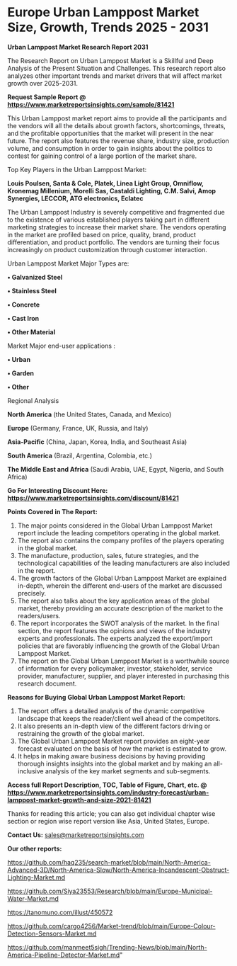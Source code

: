  # Europe Urban Lamppost Market Size, Growth, Trends 2025 - 2031

<strong>Urban Lamppost Market Research Report 2031</strong>

The Research Report on Urban Lamppost Market is a Skillful and Deep Analysis of the Present Situation and Challenges. This research report also analyzes other important trends and market drivers that will affect market growth over 2025-2031.

<strong>Request Sample Report @ <a href=https://www.marketreportsinsights.com/sample/81421>https://www.marketreportsinsights.com/sample/81421</a></strong>

This Urban Lamppost market report aims to provide all the participants and the vendors will all the details about growth factors, shortcomings, threats, and the profitable opportunities that the market will present in the near future. The report also features the revenue share, industry size, production volume, and consumption in order to gain insights about the politics to contest for gaining control of a large portion of the market share.

Top Key Players in the Urban Lamppost Market:

<strong>Louis Poulsen, Santa & Cole, Platek, Linea Light Group, Omniflow, Kronemag Millenium, Morelli Sas, Castaldi Lighting, C.M. Salvi, Amop Synergies, LECCOR, ATG electronics, Eclatec</strong>

The Urban Lamppost Industry is severely competitive and fragmented due to the existence of various established players taking part in different marketing strategies to increase their market share. The vendors operating in the market are profiled based on price, quality, brand, product differentiation, and product portfolio. The vendors are turning their focus increasingly on product customization through customer interaction.

Urban Lamppost Market Major Types are:

<strong>• Galvanized Steel

• Stainless Steel

• Concrete

• Cast Iron

• Other Material</strong>

Market Major end-user applications :

<strong>• Urban

• Garden

• Other</strong>

Regional Analysis

</u><strong><b>North America</b></strong> (the United States, Canada, and Mexico)

<strong><b>Europe </b></strong>(Germany, France, UK, Russia, and Italy)

<strong><b>Asia-Pacific</b></strong> (China, Japan, Korea, India, and Southeast Asia)

<strong><b>South America</b></strong> (Brazil, Argentina, Colombia, etc.)

<strong><b>The Middle East and Africa</b></strong> (Saudi Arabia, UAE, Egypt, Nigeria, and South Africa)

<strong>Go For Interesting Discount Here: <a href=https://www.marketreportsinsights.com/discount/81421>https://www.marketreportsinsights.com/discount/81421</a></strong>

<strong>Points Covered in The Report:</strong>
<ol>
  <li>The major points considered in the Global Urban Lamppost Market report include the leading competitors operating in the global market.</li>
  <li>The report also contains the company profiles of the players operating in the global market.</li>
  <li>The manufacture, production, sales, future strategies, and the technological capabilities of the leading manufacturers are also included in the report.</li>
  <li>The growth factors of the Global Urban Lamppost Market are explained in-depth, wherein the different end-users of the market are discussed precisely.</li>
  <li>The report also talks about the key application areas of the global market, thereby providing an accurate description of the market to the readers/users.</li>
  <li>The report incorporates the SWOT analysis of the market. In the final section, the report features the opinions and views of the industry experts and professionals. The experts analyzed the export/import policies that are favorably influencing the growth of the Global Urban Lamppost Market.</li>
  <li>The report on the Global Urban Lamppost Market is a worthwhile source of information for every policymaker, investor, stakeholder, service provider, manufacturer, supplier, and player interested in purchasing this research document.</li>
</ol>
<strong>Reasons for Buying Global Urban Lamppost Market Report:</strong>

<ol>
  <li>The report offers a detailed analysis of the dynamic competitive landscape that keeps the reader/client well ahead of the competitors.</li>
  <li>It also presents an in-depth view of the different factors driving or restraining the growth of the global market.</li>
  <li>The Global Urban Lamppost Market report provides an eight-year forecast evaluated on the basis of how the market is estimated to grow.</li>
  <li>It helps in making aware business decisions by having providing thorough insights insights into the global market and by making an all-inclusive analysis of the key market segments and sub-segments.</li>
</ol>
<strong>Access full Report Description, TOC, Table of Figure, Chart, etc. @ <a href=https://www.marketreportsinsights.com/industry-forecast/urban-lamppost-market-growth-and-size-2021-81421>https://www.marketreportsinsights.com/industry-forecast/urban-lamppost-market-growth-and-size-2021-81421</a></strong>


Thanks for reading this article; you can also get individual chapter wise section or region wise report version like Asia, United States, Europe.

<strong>Contact Us:</strong>
sales@marketreportsinsights.com

<strong>Our other reports:</strong>

<a href=https://github.com/haq235/search-market/blob/main/North-America-Advanced-3D/North-America-Slow/North-America-Incandescent-Obstruct-Lighting-Market.md>https://github.com/haq235/search-market/blob/main/North-America-Advanced-3D/North-America-Slow/North-America-Incandescent-Obstruct-Lighting-Market.md</a>

<a href=https://github.com/Siya23553/Research/blob/main/Europe-Municipal-Water-Market.md>https://github.com/Siya23553/Research/blob/main/Europe-Municipal-Water-Market.md</a>

<a href=https://tanomuno.com/illust/450572>https://tanomuno.com/illust/450572</a>

<a href=https://github.com/cargo4256/Market-trend/blob/main/Europe-Colour-Detection-Sensors-Market.md>https://github.com/cargo4256/Market-trend/blob/main/Europe-Colour-Detection-Sensors-Market.md</a>

<a href=https://github.com/manmeet5sigh/Trending-News/blob/main/North-America-Pipeline-Detector-Market.md>https://github.com/manmeet5sigh/Trending-News/blob/main/North-America-Pipeline-Detector-Market.md</a>"
